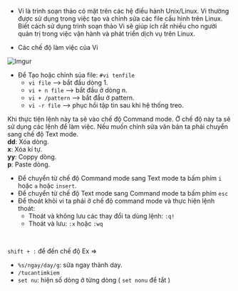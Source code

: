 - Vi là trình soạn thảo có mặt trên các hệ điều hành Unix/Linux. Vi thường được sử dụng
trong việc tạo và chỉnh sửa các file cấu hình trên Linux. Biết cách sử dụng trình soạn thảo
Vi sẽ giúp ích rất nhiều cho người quản trị trong việc vận hành và phát triển dịch vụ trên
Linux.

- Các chế độ làm việc của Vi

![Imgur](https://i.imgur.com/58gUD92.png)

- Để Tạo hoặc chỉnh sủa file:  ```#vi tenfile```
  + ```vi file``` --> bắt đầu dòng 1.
  + ```vi + n file``` --> bắt đầu ở dòng n.
  + ```vi + /pattern``` --> bắt đầu ở pattern.
  + ```vi -r file``` --> phục hồi tập tin sau khi hệ thống treo.  <br/>
  
Khi thực tiện lệnh này ta sẽ vào chế độ Command mode. Ở chế độ này ta sẽ sử dụng các lệnh để làm việc. Nếu muốn chỉnh sửa văn bản ta phải chuyển sang chế độ Text mode.  <br/>
  **dd**: Xóa dòng. <br/>
  **x**: Xóa kí tự. <br/>
  **yy**: Coppy dòng. <br/>
  **p**: Paste dòng. <br/>
  
- Để chuyển từ chế độ Command mode sang Text mode ta bấm phím ```i``` hoặc ```a``` hoặc ```insert```.
- Để chuyển từ chế độ Text mode sang Command mode ta bấm phím ```esc```
- Để thoát khỏi vi ta phải ở chế độ command mode và thực hiện lệnh thoát:
  + Thoát và không lưu các thay đổi ta dùng lệnh: ```:q!```
  + Thoát và lưu: ```:x``` hoặc ```:wq```

<br/>

```shift + :```  để đến chế độ Ex =>  <br/>
- ```%s/ngay/day/g```: sửa ngay thành day.
- ```/tucantimkiem```
- ```set nu```: hiện số dòng ở từng dòng ( ```set nonu``` để tắt )

